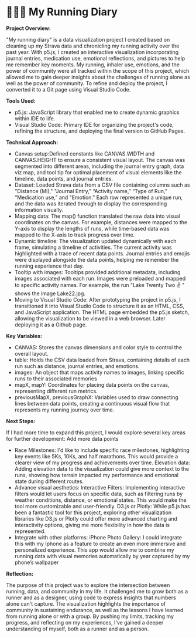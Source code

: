 # 🏃‍♀️💨 My Running Diary

**Project Overview:**

"My running diary" is a data visualization project I created based on cleaning up my Strava data and chronicling my running activity over the past year. With p5.js, I created an interactive visualization incorporating journal entries, medication use, emotional reflections, and pictures to help me remember key moments. My running, inhaler use, emotions, and the power of community were all tracked within the scope of this project, which allowed me to gain deeper insights about the challenges of running alone as well as the power of community. To refine and deploy the project, I converted it to a Git page using Visual Studio Code.

**Tools Used:**

* p5.js: JavaScript library that enabled me to create dynamic graphics within IDE to life.
* Visual Studio Code: Primary IDE  for organizing the project's code, refining the structure, and deploying the final version to GitHub Pages.

**Technical Approach:**

* Canvas setup:Defined constants like CANVAS.WIDTH and CANVAS.HEIGHT to ensure a consistent visual layout.
The canvas was segmented into different areas, including the journal entry graph, data viz map, and tool tip for optimal placement of visual elements like the timeline, data points, and journal entries.
* Dataset: Loaded Strava data from a CSV file containing columns such as "Distance (Mi)," "Journal Entry," “Activity name,” “Type of Run,” “Medication use,” and "Emotion."
Each row represented a unique run, and the data was iterated through to display the corresponding information visually.
* Mapping data: The map() function translated the raw data into visual coordinates on the canvas. For example, distances were mapped to the Y-axis to display the lengths of runs, while time-based data was mapped to the X-axis to track progress over time.
* Dynamic timeline: The visualization updated dynamically with each frame, simulating a timeline of activities. The current activity was highlighted with a trace of recent data points.
Journal entries and emojis were displayed alongside the data points, helping me remember the running experience that day.
* Tooltip with images: Tooltips provided additional metadata, including images associated with each run. Images were preloaded and mapped to specific activity names. For example, the run "Lake Twenty Two ✌ ️" shows the image Lake22.jpg.
* Moving to Visual Studio Code: After prototyping the project in p5.js, I transitioned it into Visual Studio Code to structure it as an HTML, CSS, and JavaScript application.
The HTML page embedded the p5.js sketch, allowing the visualization to be viewed in a web browser. Later deploying it as a Github page.

**Key Variables:**

* CANVAS: Stores the canvas dimensions and color style to control the overall layout.
* table: Holds the CSV data loaded from Strava, containing details of each run such as distance, journal entries, and emotions.
* images: An object that maps activity names to images, linking specific runs to their associated memories
* mapX, mapY: Coordinates for placing data points on the canvas, representing different run metrics.
* previousMapX, previousGraphX: Variables used to draw connecting lines between data points, creating a continuous visual flow that represents my running journey over time.

**Next Steps:**

If I had more time to expand this project, I would explore several key areas for further development:
Add more data points
* Race Milestones: I'd like to include specific race milestones, highlighting key events like 5Ks, 10Ks, and half marathons. This would provide a clearer view of my progress and achievements over time.
Elevation data: Adding elevation data to the visualization could give more context to the runs, showing how terrain impacted my performance and emotional state during different routes.
* Advance visual aesthetics: Interactive Filters: Implementing interactive filters would let users focus on specific data, such as filtering runs by weather conditions, distance, or emotional states. This would make the tool  more customizable and user-friendly.
D3.js or Plotly: While p5.js has been a fantastic tool for this project, exploring other visualization libraries like D3.js or Plotly could offer more advanced charting and interactivity options, giving me more flexibility in how the data is represented.
* Integrate with other platforms: iPhone Photo Gallery: I could integrate this with my Iphone as a feature to create an even more immersive and personalized experience. This app would allow me to combine my running data with visual memories automatically by year captured by my phone’s wallpaper

**Reflection:**

The purpose of this project was to explore the intersection between running, data, and community in my life. It challenged me to grow both as a runner and as a designer, using code to express insights that numbers alone can't capture. The visualization highlights the importance of community in sustaining endurance, as well as the lessons I have learned from running alone or with a group. By pushing my limits, tracking my progress, and reflecting on my experiences, I’ve gained a deeper understanding of myself, both as a runner and as a person.
